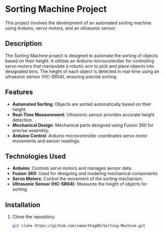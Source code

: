 # Sorting Machine Project

 This project involves the development of an automated sorting machine using Arduino, servo motors, and an ultrasonic sensor.

## Description

The Sorting Machine project is designed to automate the sorting of objects based on their height. It utilizes an Arduino microcontroller for controlling servo motors that manipulate a robotic arm to pick and place objects into designated bins. The height of each object is detected in real-time using an ultrasonic sensor (HC-SR04), ensuring precise sorting.

## Features

- **Automated Sorting**: Objects are sorted automatically based on their height.
- **Real-Time Measurement**: Ultrasonic sensor provides accurate height detection.
- **Mechanical Design**: Mechanical parts designed using Fusion 360 for precise assembly.
- **Arduino Control**: Arduino microcontroller coordinates servo motor movements and sensor readings.

## Technologies Used

- **Arduino**: Controls servo motors and manages sensor data.
- **Fusion 360**: Used for designing and modeling mechanical components.
- **Servo Motors**: Control the movement of the sorting mechanism.
- **Ultrasonic Sensor (HC-SR04)**: Measures the height of objects for sorting.

## Installation

1. Clone the repository:
   ```bash
   git clone https://github.com/samarthag06/Sorting-Machine.git
